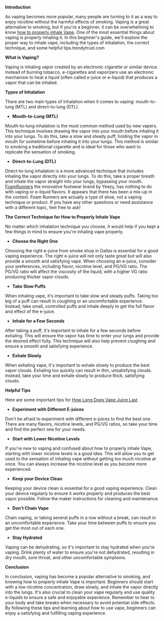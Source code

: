 <b>Introduction</b>

<span style="font-weight: 400;">As vaping becomes more popular, many people are turning to it as a way to enjoy nicotine without the harmful effects of smoking. Vaping is a great alternative to smoking, but if you're a beginner, it can be overwhelming to know </span><a href="https://smokeshopindallas.com/how-to-properly-inhale-vape/"><span style="font-weight: 400;">how to properly inhale Vape</span></a><b>.</b> <span style="font-weight: 400;">One of the most essential things about vaping is properly inhaling it. In this beginner's guide, we'll explore the proper way to inhale vape, including the types of inhalation, the correct technique, and some helpful tips.</span><span style="font-weight: 400;">trendytrust.com</span>

<b>What is Vaping?</b>

<span style="font-weight: 400;">Vaping is inhaling vapor created by an electronic cigarette or similar device. Instead of burning tobacco, e-cigarettes and vaporizers use an electronic mechanism to heat a liquid (often called e-juice or e-liquid) that produces a vapor that can be inhaled.</span>

<b>Types of Inhalation</b>

<span style="font-weight: 400;">There are two main types of inhalation when it comes to vaping: mouth-to-lung (MTL) and direct-to-lung (DTL).</span>
<ul>
 	<li aria-level="1"><b>Mouth-to-Lung (MTL)</b></li>
</ul>
<span style="font-weight: 400;">Mouth-to-lung inhalation is the most common method used by new vapers. This technique involves drawing the vapor into your mouth before inhaling it into your lungs. To do this, take a slow and steady puff, holding the vapor in mouth for sometime before inhaling it into your lungs. This method is similar to smoking a traditional cigarette and is ideal for those who want to replicate the sensation of smoking.</span>
<ul>
 	<li aria-level="1"><b>Direct-to-Lung (DTL)</b></li>
</ul>
<span style="font-weight: 400;">Direct-to-lung inhalation is a more advanced technique that includes inhaling the vapor directly into your lungs. To do this, take a proper breath and inhale the vapor straight into your lungs, bypassing your mouth. <a href="https://www.foamrunners.us/">FoamRunners</a> the innovative footwear brand by Yeezy, has nothing to do with vaping or e-liquid flavors. It appears that there has been a mix-up in the context. Foam Runners are actually a type of shoe, not a vaping technique or product. If you have any other questions or need assistance with a different topic, feel free to ask!</span>

<b>The Correct Technique for </b><b>How to Properly Inhale Vape</b>

<span style="font-weight: 400;">No matter which inhalation technique you choose, it would help if you kept a few things in mind to ensure you're inhaling vape properly.</span>
<ul>
 	<li aria-level="1"><b>Choose the Right One</b></li>
</ul>
<span style="font-weight: 400;">Choosing the right e-juice from </span><span style="font-weight: 400;">smoke shop in Dallas</span><span style="font-weight: 400;"> is essential for a good vaping experience. The right e-juice will not only taste great but will also provide a smooth and satisfying vape. When choosing an e-juice, consider your preferences, including flavor, nicotine level, and PG/VG ratio. The PG/VG ratio will affect the viscosity of the liquid, with a higher VG ratio producing thicker vapor clouds.</span>
<ul>
 	<li aria-level="1"><b>Take Slow Puffs</b></li>
</ul>
<span style="font-weight: 400;">When inhaling vape, it's important to take slow and steady puffs. Taking too big of a puff can result in coughing or an uncomfortable experience. Instead, take small, controlled puffs and inhale deeply to get the full flavor and effect of the e-juice.</span>
<ul>
 	<li aria-level="1"><b>Inhale for a Few Seconds</b></li>
</ul>
<span style="font-weight: 400;">After taking a puff, it's important to inhale for a few seconds before exhaling. This will ensure the vapor has time to enter your lungs and provide the desired effect fully. This technique will also help prevent coughing and ensure a smooth and satisfying experience.</span>
<ul>
 	<li aria-level="1"><b>Exhale Slowly</b></li>
</ul>
<span style="font-weight: 400;">When exhaling vape, it's important to exhale slowly to produce the best vapor clouds. Exhaling too quickly can result in thin, unsatisfying clouds. Instead, take your time and exhale slowly to produce thick, satisfying clouds.</span>

<b>Helpful Tips </b>

<span style="font-weight: 400;">Here are some important tips for</span> <a href="https://smokeshopindallas.com/how-long-does-vape-juice-last/"><span style="font-weight: 400;">How Long Does Vape Juice Last</span></a>

<b></b>
<ul>
 	<li aria-level="1"><b>Experiment with Different E-juices</b></li>
</ul>
<span style="font-weight: 400;">Don't be afraid to experiment with different e-juices to find the best one. There are many flavors, nicotine levels, and PG/VG ratios, so take your time and find the perfect one for your needs.</span>
<ul>
 	<li aria-level="1"><b>Start with Lower Nicotine Levels</b></li>
</ul>
<span style="font-weight: 400;">If you're new to vaping and confused about </span><span style="font-weight: 400;">how to properly inhale Vape</span><span style="font-weight: 400;">, starting with lower nicotine levels is a good idea. This will allow you to get used to the sensation of inhaling vape without getting too much nicotine at once. You can always increase the nicotine level as you become more experienced.</span>
<ul>
 	<li aria-level="1"><b>Keep your Device Clean</b></li>
</ul>
<span style="font-weight: 400;">Keeping your device clean is essential for a good vaping experience. Clean your device regularly to ensure it works properly and produces the best vapor possible. Follow the maker instructions for cleaning and maintenance.</span>
<ul>
 	<li aria-level="1"><b>Don't Chain Vape</b></li>
</ul>
<span style="font-weight: 400;">Chain vaping, or taking several puffs in a row without a break, can result in an uncomfortable experience. Take your time between puffs to ensure you get the most out of each one.</span>
<ul>
 	<li aria-level="1"><b>Stay Hydrated</b></li>
</ul>
<span style="font-weight: 400;">Vaping can be dehydrating, so it's important to stay hydrated when you're vaping. Drink plenty of water to ensure you're not dehydrated, resulting in dry mouth, sore throat, and other uncomfortable symptoms.</span>

<b>Conclusion</b>

<span style="font-weight: 400;">In conclusion, vaping has become a popular alternative to smoking, and knowing </span><span style="font-weight: 400;">how to properly inhale Vape</span><span style="font-weight: 400;"> is important. Beginners should start with a low nicotine concentration, draw slowly, and inhale the vapor directly into the lungs. It's also crucial to clean your vape regularly and use quality e-liquids to ensure a safe and enjoyable experience. Remember to hear to your body and take breaks when necessary to avoid potential side effects. By following these tips and learning about </span><span style="font-weight: 400;">how to use vape,</span><span style="font-weight: 400;"> beginners can enjoy a satisfying and fulfilling vaping experience.</span>
